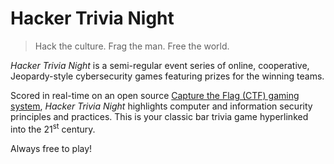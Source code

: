 # Hacker Trivia Night

> Hack the culture. Frag the man. Free the world.

*Hacker Trivia Night* is a semi-regular event series of online, cooperative, Jeopardy-style cybersecurity games featuring prizes for the winning teams.

Scored in real-time on an open source [Capture the Flag (CTF) gaming system](https://techlearningcollective.com/events/ctfs#what-is-a-ctf), *Hacker Trivia Night* highlights computer and information security principles and practices. This is your classic bar trivia game hyperlinked into the 21<sup>st</sup> century. 

Always free to play!

